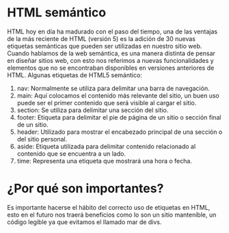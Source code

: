 # HTML semántico

HTML hoy en día ha madurado con el paso del tiempo, una de las ventajas de la más reciente de HTML (versión 5) es la adición de 30 nuevas etiquetas semánticas que pueden ser utilizadas en nuestro sitio web.
Cuando hablamos de la  web semántica, es una manera distinta de pensar en diseñar sitios web, con esto nos referimos a nuevas funcionalidades y elementos que no se encontraban disponibles en versiones anteriores de HTML.
Algunas etiquetas de HTML5 semántico:
1. nav: Normalmente se utiliza para delimitar una barra de navegación.
2. main: Aquí colocamos el contenido más relevante del sitio, un buen uso puede ser el primer contenido que será visible al cargar el sitio.
3. section: Se utiliza para delimitar una sección del sitio.
4. footer: Etiqueta para delimitar el pie de página de un sitio o sección final de un sitio.
5. header: Utilizado para mostrar el encabezado principal de una sección o del sitio personal.
6. aside: Etiqueta utilizada para delimitar contenido relacionado al contenido que se encuentra a un lado.
7. time: Representa una etiqueta que mostrará una hora o fecha.

# ¿Por qué son importantes?

Es importante hacerse el hábito del correcto uso de etiquetas en HTML, esto en el futuro nos traerá beneficios como lo son un sitio manteníble, un código legible ya que evitamos el llamado mar de divs.